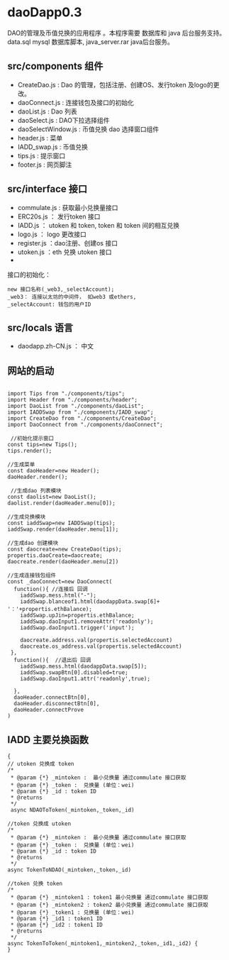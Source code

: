

# daoDapp0.3
DAO的管理及币值兑换的应用程序 。本程序需要 数据库和 java 后台服务支持。  data.sql mysql 数据库脚本, java_server.rar java后台服务。

## src/components 组件
- CreateDao.js : Dao 的管理，包括注册、创建OS、发行token 及logo的更改。
- daoConnect.js : 连接钱包及接口的初始化
- daoList.js : Dao 列表
- daoSelect.js : DAO下拉选择组件 
- daoSelectWindow.js : 币值兑换 dao 选择窗口组件 
- header.js : 菜单
- IADD_swap.js : 币值兑换
- tips.js : 提示窗口
- footer.js : 网页脚注

## src/interface 接口
- commulate.js : 获取最小兑换量接口
- ERC20s.js ： 发行token 接口
- IADD.js ： utoken 和 token, token 和 token 间的相互兑换
- logo.js ： logo 更改接口
- register.js ：dao注册、创建os 接口
- utoken.js ：eth 兑换 utoken 接口
- 
接口的初始化：
```
new 接口名称(_web3,_selectAccount);
_web3： 连接以太坊的中间件， 如web3 或ethers, 
_selectAccount: 钱包的用户ID

```

## src/locals 语言 
- daodapp.zh-CN.js ： 中文

## 网站的启动
```

import Tips from "./components/tips";
import Header from "./components/header";
import DaoList from "./components/daoList";
import IADDSwap from "./components/IADD_swap";
import CreateDao from "./components/CreateDao";
import DaoConnect from "./components/daoConnect";

 //初始化提示窗口
const tips=new Tips();
tips.render();

//生成菜单
const daoHeader=new Header();
daoHeader.render(); 

 //生成dao 列表模块
const daolist=new DaoList();
daolist.render(daoHeader.menu[0]);

//生成兑换模块
const iaddSwap=new IADDSwap(tips);
iaddSwap.render(daoHeader.menu[1]); 

//生成dao 创建模块
const daocreate=new CreateDao(tips);
propertis.daoCreate=daocreate;
daocreate.render(daoHeader.menu[2]) 

//生成连接钱包组件 
const _daoConnect=new DaoConnect(
  function(){ //连接后 回调
    iaddSwap.mess.html("-");
    iaddSwap.blanceof1.html(daodappData.swap[6]+ '：'+propertis.ethBalance);
    iaddSwap.upJin=propertis.ethBalance;
    iaddSwap.daoInput1.removeAttr('readonly');
    iaddSwap.daoInput1.trigger('input');

    daocreate.address.val(propertis.selectedAccount)
    daocreate.os_address.val(propertis.selectedAccount)
 },
  function(){  //退出后 回调
    iaddSwap.mess.html(daodappData.swap[5]);
    iaddSwap.swapBtn[0].disabled=true;
    iaddSwap.daoInput1.attr('readonly',true);
  
  },
  daoHeader.connectBtn[0],
  daoHeader.disconnectBtn[0],
  daoHeader.connectProve
)
```

## IADD 主要兑换函数
```
{
// utoken 兑换成 token
/* 
 * @param {*} _mintoken :  最小兑换量 通过commulate 接口获取
 * @param {*} _token :  兑换量 (单位：wei)
 * @param {*} _id : token ID
 * @returns 
 */
 async NDAOToToken(_mintoken,_token,_id) 

//token 兑换成 utoken
/*
 * @param {*} _mintoken :  最小兑换量 通过commulate 接口获取
 * @param {*} _token :  兑换量 (单位：wei)
 * @param {*} _id : token ID
 * @returns 
 */
async TokenToNDAO(_mintoken,_token,_id) 

//token 兑换 token 
/*
 * @param {*} _mintoken1 : token1 最小兑换量 通过commulate 接口获取
 * @param {*} _mintoken2 : token2 最小兑换量 通过commulate 接口获取
 * @param {*} _token1 : 兑换量 (单位：wei)
 * @param {*} _id1 : token1 ID
 * @param {*} _id2 : token1 ID
 * @returns 
 */
async TokenToToken(_mintoken1,_mintoken2,_token,_id1,_id2) {
}

```




